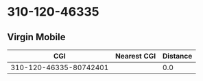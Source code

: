# 310-120-46335
## Virgin Mobile


| CGI | Nearest CGI | Distance |
|-----|-------------|----------|
| 310-120-46335-80742401 |  | 0.0 |

